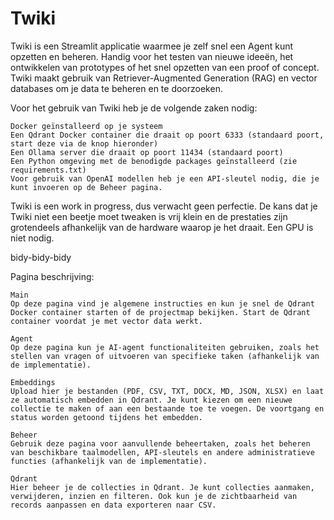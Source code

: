 # Twiki

Twiki is een Streamlit applicatie waarmee je zelf snel een Agent kunt opzetten en beheren. Handig voor het testen van nieuwe ideeën, het ontwikkelen van prototypes of het snel opzetten van een proof of concept. Twiki maakt gebruik van Retriever-Augmented Generation (RAG) en vector databases om je data te beheren en te doorzoeken.

Voor het gebruik van Twiki heb je de volgende zaken nodig:

    Docker geïnstalleerd op je systeem
    Een Qdrant Docker container die draait op poort 6333 (standaard poort, start deze via de knop hieronder)
    Een Ollama server die draait op poort 11434 (standaard poort)
    Een Python omgeving met de benodigde packages geïnstalleerd (zie requirements.txt)
    Voor gebruik van OpenAI modellen heb je een API-sleutel nodig, die je kunt invoeren op de Beheer pagina.

Twiki is een work in progress, dus verwacht geen perfectie. De kans dat je Twiki niet een beetje moet tweaken is vrij klein en de prestaties zijn grotendeels afhankelijk van de hardware waarop je het draait. Een GPU is niet nodig.

bidy-bidy-bidy

Pagina beschrijving:

    Main
    Op deze pagina vind je algemene instructies en kun je snel de Qdrant Docker container starten of de projectmap bekijken. Start de Qdrant container voordat je met vector data werkt.

    Agent
    Op deze pagina kun je AI-agent functionaliteiten gebruiken, zoals het stellen van vragen of uitvoeren van specifieke taken (afhankelijk van de implementatie).

    Embeddings
    Upload hier je bestanden (PDF, CSV, TXT, DOCX, MD, JSON, XLSX) en laat ze automatisch embedden in Qdrant. Je kunt kiezen om een nieuwe collectie te maken of aan een bestaande toe te voegen. De voortgang en status worden getoond tijdens het embedden.

    Beheer
    Gebruik deze pagina voor aanvullende beheertaken, zoals het beheren van beschikbare taalmodellen, API-sleutels en andere administratieve functies (afhankelijk van de implementatie).

    Qdrant
    Hier beheer je de collecties in Qdrant. Je kunt collecties aanmaken, verwijderen, inzien en filteren. Ook kun je de zichtbaarheid van records aanpassen en data exporteren naar CSV.
